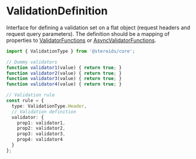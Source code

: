 # ValidationDefinition

Interface for defining a validation set on a flat object (request headers and request query parameters). The definition should be a mapping of properties to [ValidatorFunctions](../validatorfunction) or [AsyncValidatorFunctions](../asyncvalidatorfunction).

```ts
import { ValidationType } from '@steroids/core';

// Dummy validators
function validator1(value) { return true; }
function validator2(value) { return true; }
function validator3(value) { return true; }
function validator4(value) { return true; }

// Validation rule
const rule = {
  type: ValidationType.Header,
  // Validation definition
  validator: {
    prop1: validator1,
    prop2: validator2,
    prop3: validator3,
    prop4: validator4
  }
};
```
